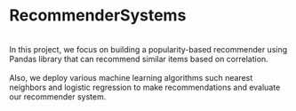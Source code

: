 # RecommenderSystems
<br> In this project, we focus on building a popularity-based recommender using Pandas library that can recommend similar items based on correlation. </br>
<br> Also, we deploy various machine learning algorithms such nearest neighbors and logistic regression to make recommendations and evaluate our recommender system. </br>
